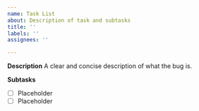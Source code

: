 ```yaml
---
name: Task List
about: Description of task and subtasks
title: ''
labels: ''
assignees: ''

---
```


**Description**
A clear and concise description of what the bug is.

**Subtasks**
- [ ] Placeholder
- [ ] Placeholder
